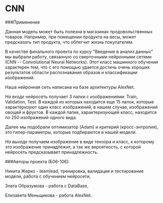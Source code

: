 # CNN

###Применение

Данная модель может быть полезна в магазинах продовольственных товаров. Например, при помещении продукта на весы, может предсказать тип продукта, что облегчит жизнь покупателям.

В качестве финального проекта по курсу "Введение в анализ данных" мы выбрали работу, связанную со сверточными нейронными сетями (СNN -- Convolutional Neural Networks). Этот класс машинного обучения характерен тем, что с его помощью удается достичь очень хороших результатов области распознавания образов и классификации изображений.

Наша нейронная сеть написана на базе архитектуры AlexNet. 

$На$ $входе$ нейросеть получает 3 папки с изображениями: Train, Validation, Test. В каждой из которых находится еще 15 папок, которые характеризуют один класс изображений, в нашем случае, изображений овощей и фруктов. В каждой папке, характеризующей класс, находится по 250 изображений одного вида.

Далее мы подобрали оптимизатор (Adam) и критерий (кросс-энтропия), это гипер-параметры, которые подбираются в нашей модели.

$На$ $выходе$ получаем изображение в виде тензора и класс, к которому это изображение принадлежит, а так же вероятность, с которой нейросеть предсказывает принадлежность.

###Авторы проекта (Б06-106):

Никита Жерко - teamlead, тренировка, валидация и тестирование модели, работа с обучением нейросети,

Злата Образумова - работа с DataBase,

Елизавета Меньщикова - работа AlexNet.